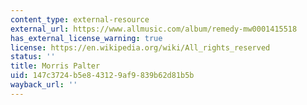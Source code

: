 ```yaml
---
content_type: external-resource
external_url: https://www.allmusic.com/album/remedy-mw0001415518
has_external_license_warning: true
license: https://en.wikipedia.org/wiki/All_rights_reserved
status: ''
title: Morris Palter
uid: 147c3724-b5e8-4312-9af9-839b62d81b5b
wayback_url: ''
---
```

